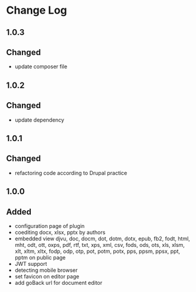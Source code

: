 # Change Log

## 1.0.3
## Changed
- update composer file

## 1.0.2
## Changed
- update dependency

## 1.0.1
## Changed
- refactoring code according to Drupal practice

## 1.0.0
## Added
- configuration page of plugin
- coediting docx, xlsx, pptx by authors
- embedded view djvu, doc, docm, dot, dotm, dotx, epub, fb2, fodt, html, mht,
  odt, ott, oxps, pdf, rtf, txt, xps, xml, csv, fods, ods, ots, xls, xlsm, xlt,
  xltm, xltx, fodp, odp, otp, pot, potm, potx, pps, ppsm, ppsx, ppt,
  pptm on public page
- JWT support
- detecting mobile browser
- set favicon on editor page
- add goBack url for document editor
